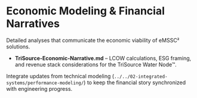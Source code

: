 # Economic Modeling & Financial Narratives

Detailed analyses that communicate the economic viability of eMSSC² solutions.

- **TriSource-Economic-Narrative.md** – LCOW calculations, ESG framing, and revenue stack considerations for the TriSource Water Node™.

Integrate updates from technical modeling (`../../02-integrated-systems/performance-modeling/`) to keep the financial story synchronized with engineering progress.
